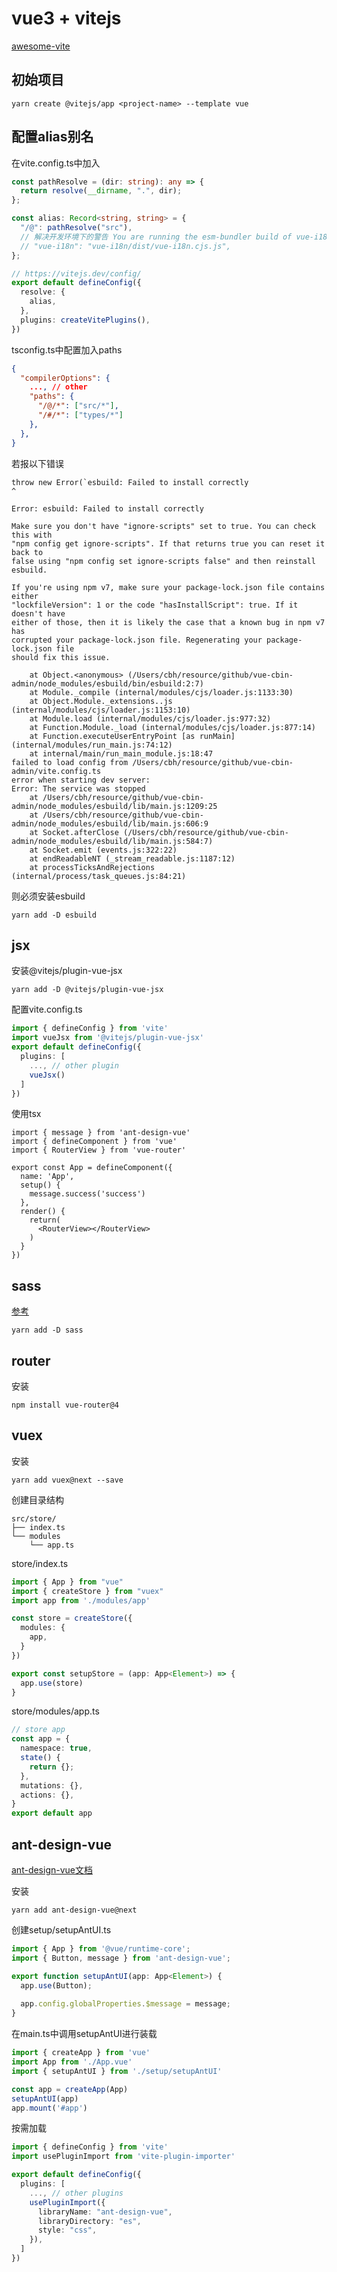 # vue3 + vitejs

[awesome-vite](https://github.com/vitejs/awesome-vite#plugins)

## 初始项目

``` shell
yarn create @vitejs/app <project-name> --template vue
```

## 配置alias别名

在vite.config.ts中加入

```ts
const pathResolve = (dir: string): any => {
  return resolve(__dirname, ".", dir);
};

const alias: Record<string, string> = {
  "/@": pathResolve("src"),
  // 解决开发环境下的警告 You are running the esm-bundler build of vue-i18n. It is recommended to configure your bundler to explicitly replace feature flag globals with boolean literals to get proper tree-shaking in the final bundle.
  // "vue-i18n": "vue-i18n/dist/vue-i18n.cjs.js",
};

// https://vitejs.dev/config/
export default defineConfig({
  resolve: {
    alias,
  },
  plugins: createVitePlugins(),
})

```

tsconfig.ts中配置加入paths

```json
{
  "compilerOptions": {
    ..., // other
    "paths": {
      "/@/*": ["src/*"],
      "/#/*": ["types/*"]
    },
  },
}
```

若报以下错误

```shell
throw new Error(`esbuild: Failed to install correctly
^

Error: esbuild: Failed to install correctly

Make sure you don't have "ignore-scripts" set to true. You can check this with
"npm config get ignore-scripts". If that returns true you can reset it back to
false using "npm config set ignore-scripts false" and then reinstall esbuild.

If you're using npm v7, make sure your package-lock.json file contains either
"lockfileVersion": 1 or the code "hasInstallScript": true. If it doesn't have
either of those, then it is likely the case that a known bug in npm v7 has
corrupted your package-lock.json file. Regenerating your package-lock.json file
should fix this issue.

    at Object.<anonymous> (/Users/cbh/resource/github/vue-cbin-admin/node_modules/esbuild/bin/esbuild:2:7)
    at Module._compile (internal/modules/cjs/loader.js:1133:30)
    at Object.Module._extensions..js (internal/modules/cjs/loader.js:1153:10)
    at Module.load (internal/modules/cjs/loader.js:977:32)
    at Function.Module._load (internal/modules/cjs/loader.js:877:14)
    at Function.executeUserEntryPoint [as runMain] (internal/modules/run_main.js:74:12)
    at internal/main/run_main_module.js:18:47
failed to load config from /Users/cbh/resource/github/vue-cbin-admin/vite.config.ts
error when starting dev server:
Error: The service was stopped
    at /Users/cbh/resource/github/vue-cbin-admin/node_modules/esbuild/lib/main.js:1209:25
    at /Users/cbh/resource/github/vue-cbin-admin/node_modules/esbuild/lib/main.js:606:9
    at Socket.afterClose (/Users/cbh/resource/github/vue-cbin-admin/node_modules/esbuild/lib/main.js:584:7)
    at Socket.emit (events.js:322:22)
    at endReadableNT (_stream_readable.js:1187:12)
    at processTicksAndRejections (internal/process/task_queues.js:84:21)
```

则必须安装esbuild

```shell
yarn add -D esbuild
```




## jsx

安装@vitejs/plugin-vue-jsx

```shell
yarn add -D @vitejs/plugin-vue-jsx
```

配置vite.config.ts

```ts
import { defineConfig } from 'vite'
import vueJsx from '@vitejs/plugin-vue-jsx'
export default defineConfig({
  plugins: [
    ..., // other plugin
    vueJsx()
  ]
})
```

使用tsx

```tsx
import { message } from 'ant-design-vue'
import { defineComponent } from 'vue'
import { RouterView } from 'vue-router'

export const App = defineComponent({
  name: 'App',
  setup() {
    message.success('success')
  },
  render() {
    return(
      <RouterView></RouterView>
    )
  }
}) 
```

## sass

[参考](https://cn.vitejs.dev/guide/features.html#css)

```shell
yarn add -D sass
```

## router

安装

```shell
npm install vue-router@4
```

## vuex

安装

```shell
yarn add vuex@next --save
```

创建目录结构

```shell
src/store/
├── index.ts
└── modules
    └── app.ts
```

store/index.ts

```ts
import { App } from "vue"
import { createStore } from "vuex"
import app from './modules/app'

const store = createStore({
  modules: {
    app,
  }
})

export const setupStore = (app: App<Element>) => {
  app.use(store)
}
```

store/modules/app.ts

```ts
// store app
const app = {
  namespace: true,
  state() {
    return {};
  },
  mutations: {},
  actions: {},
}
export default app
```

## ant-design-vue

[ant-design-vue文档](https://2x.antdv.com/docs/vue/getting-started-cn)

安装

```shell
yarn add ant-design-vue@next
```

创建setup/setupAntUI.ts

```ts
import { App } from '@vue/runtime-core';
import { Button, message } from 'ant-design-vue';

export function setupAntUI(app: App<Element>) {
  app.use(Button);
  
  app.config.globalProperties.$message = message;
}
```

在main.ts中调用setupAntUI进行装载

```ts
import { createApp } from 'vue'
import App from './App.vue'
import { setupAntUI } from './setup/setupAntUI'

const app = createApp(App)
setupAntUI(app)
app.mount('#app')
```

按需加载

```ts
import { defineConfig } from 'vite'
import usePluginImport from 'vite-plugin-importer'

export default defineConfig({
  plugins: [
    ..., // other plugins
    usePluginImport({
      libraryName: "ant-design-vue",
      libraryDirectory: "es",
      style: "css",
    }),
  ]
})
```



